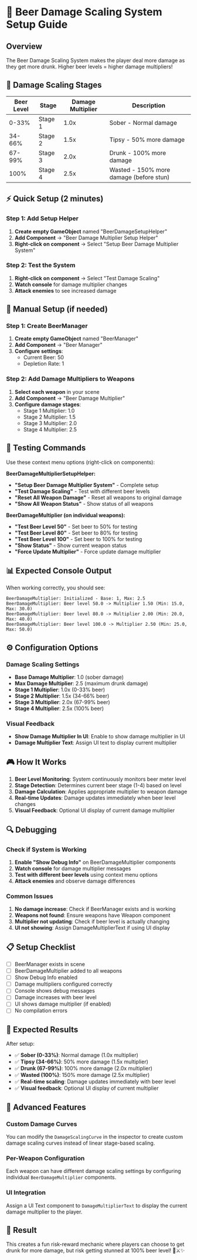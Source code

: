 # 🍺 Beer Damage Scaling System Setup Guide

## Overview
The Beer Damage Scaling System makes the player deal more damage as they get more drunk. Higher beer levels = higher damage multipliers!

## 🎯 **Damage Scaling Stages**

| Beer Level | Stage | Damage Multiplier | Description |
|------------|-------|-------------------|-------------|
| 0-33% | Stage 1 | 1.0x | Sober - Normal damage |
| 34-66% | Stage 2 | 1.5x | Tipsy - 50% more damage |
| 67-99% | Stage 3 | 2.0x | Drunk - 100% more damage |
| 100% | Stage 4 | 2.5x | Wasted - 150% more damage (before stun) |

## ⚡ **Quick Setup (2 minutes)**

### **Step 1: Add Setup Helper**
1. **Create empty GameObject** named "BeerDamageSetupHelper"
2. **Add Component** → "Beer Damage Multiplier Setup Helper"
3. **Right-click on component** → Select "Setup Beer Damage Multiplier System"

### **Step 2: Test the System**
1. **Right-click on component** → Select "Test Damage Scaling"
2. **Watch console** for damage multiplier changes
3. **Attack enemies** to see increased damage

## 🔧 **Manual Setup (if needed)**

### **Step 1: Create BeerManager**
1. **Create empty GameObject** named "BeerManager"
2. **Add Component** → "Beer Manager"
3. **Configure settings**:
   - Current Beer: 50
   - Depletion Rate: 1

### **Step 2: Add Damage Multipliers to Weapons**
1. **Select each weapon** in your scene
2. **Add Component** → "Beer Damage Multiplier"
3. **Configure damage stages**:
   - Stage 1 Multiplier: 1.0
   - Stage 2 Multiplier: 1.5
   - Stage 3 Multiplier: 2.0
   - Stage 4 Multiplier: 2.5

## 🧪 **Testing Commands**

Use these context menu options (right-click on components):

**BeerDamageMultiplierSetupHelper:**
- **"Setup Beer Damage Multiplier System"** - Complete setup
- **"Test Damage Scaling"** - Test with different beer levels
- **"Reset All Weapon Damage"** - Reset all weapons to original damage
- **"Show All Weapon Status"** - Show status of all weapons

**BeerDamageMultiplier (on individual weapons):**
- **"Test Beer Level 50"** - Set beer to 50% for testing
- **"Test Beer Level 80"** - Set beer to 80% for testing
- **"Test Beer Level 100"** - Set beer to 100% for testing
- **"Show Status"** - Show current weapon status
- **"Force Update Multiplier"** - Force update damage multiplier

## 📊 **Expected Console Output**

When working correctly, you should see:
```
BeerDamageMultiplier: Initialized - Base: 1, Max: 2.5
BeerDamageMultiplier: Beer level 50.0 -> Multiplier 1.50 (Min: 15.0, Max: 30.0)
BeerDamageMultiplier: Beer level 80.0 -> Multiplier 2.00 (Min: 20.0, Max: 40.0)
BeerDamageMultiplier: Beer level 100.0 -> Multiplier 2.50 (Min: 25.0, Max: 50.0)
```

## ⚙️ **Configuration Options**

### **Damage Scaling Settings**
- **Base Damage Multiplier**: 1.0 (sober damage)
- **Max Damage Multiplier**: 2.5 (maximum drunk damage)
- **Stage 1 Multiplier**: 1.0x (0-33% beer)
- **Stage 2 Multiplier**: 1.5x (34-66% beer)
- **Stage 3 Multiplier**: 2.0x (67-99% beer)
- **Stage 4 Multiplier**: 2.5x (100% beer)

### **Visual Feedback**
- **Show Damage Multiplier In UI**: Enable to show damage multiplier in UI
- **Damage Multiplier Text**: Assign UI text to display current multiplier

## 🎮 **How It Works**

1. **Beer Level Monitoring**: System continuously monitors beer meter level
2. **Stage Detection**: Determines current beer stage (1-4) based on level
3. **Damage Calculation**: Applies appropriate multiplier to weapon damage
4. **Real-time Updates**: Damage updates immediately when beer level changes
5. **Visual Feedback**: Optional UI display of current damage multiplier

## 🔍 **Debugging**

### **Check if System is Working**
1. **Enable "Show Debug Info"** on BeerDamageMultiplier components
2. **Watch console** for damage multiplier messages
3. **Test with different beer levels** using context menu options
4. **Attack enemies** and observe damage differences

### **Common Issues**
1. **No damage increase**: Check if BeerManager exists and is working
2. **Weapons not found**: Ensure weapons have Weapon component
3. **Multiplier not updating**: Check if beer level is actually changing
4. **UI not showing**: Assign DamageMultiplierText if using UI display

## 📋 **Setup Checklist**

- [ ] BeerManager exists in scene
- [ ] BeerDamageMultiplier added to all weapons
- [ ] Show Debug Info enabled
- [ ] Damage multipliers configured correctly
- [ ] Console shows debug messages
- [ ] Damage increases with beer level
- [ ] UI shows damage multiplier (if enabled)
- [ ] No compilation errors

## 🎯 **Expected Results**

After setup:
- ✅ **Sober (0-33%)**: Normal damage (1.0x multiplier)
- ✅ **Tipsy (34-66%)**: 50% more damage (1.5x multiplier)
- ✅ **Drunk (67-99%)**: 100% more damage (2.0x multiplier)
- ✅ **Wasted (100%)**: 150% more damage (2.5x multiplier)
- ✅ **Real-time scaling**: Damage updates immediately with beer level
- ✅ **Visual feedback**: Optional UI display of current multiplier

## 🚀 **Advanced Features**

### **Custom Damage Curves**
You can modify the `DamageScalingCurve` in the inspector to create custom damage scaling curves instead of linear stage-based scaling.

### **Per-Weapon Configuration**
Each weapon can have different damage scaling settings by configuring individual `BeerDamageMultiplier` components.

### **UI Integration**
Assign a UI Text component to `DamageMultiplierText` to display the current damage multiplier to the player.

## 🎉 **Result**

This creates a fun risk-reward mechanic where players can choose to get drunk for more damage, but risk getting stunned at 100% beer level! 🍺⚔️✨

